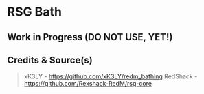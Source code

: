 # RSG Bath

## Work in Progress (DO NOT USE, YET!)

## Credits & Source(s)
> xK3LY - https://github.com/xK3LY/redm_bathing
> RedShack - https://github.com/Rexshack-RedM/rsg-core
